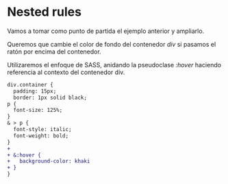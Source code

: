 # Nested rules

Vamos a tomar como punto de partida el ejemplo anterior y ampliarlo.

Queremos que cambie el color de fondo del contenedor _div_
si pasamos el ratón por encima del contenedor.

Utilizaremos el enfoque de SASS, anidando la pseudoclase _:hover_
haciendo referencia al contexto del contenedor div.

```diff
div.container {
  padding: 15px;
  border: 1px solid black;
p {
  font-size: 125%;
}
& > p {
  font-style: italic;
  font-weight: bold;
}
+
+ &:hover {
+   background-color: khaki
+ }
}
```
